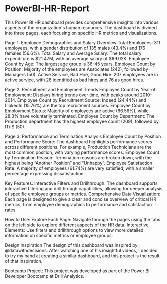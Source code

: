 # PowerBI-HR-Report
This Power BI HR dashboard provides comprehensive insights into various aspects of the organization's human resources. The dashboard is divided into three pages, each focusing on specific HR metrics and visualizations.

Page 1: Employee Demographics and Salary Overview
Total Employees: 311 employees, with a gender distribution of 135 males (43.4%) and 176 females (56.6%).
Total Salary and Average Salary: The total salary expenditure is $21.47M, with an average salary of $69.02K.
Employee Count by Age: The largest age group is 36-45 years.
Employee Count by Position: Majority of the employees are Associates (242), followed by Managers (50).
Active Service, Bad Hire, Good Hire: 207 employees are in active service, with 28 identified as bad hires and 76 as good hires.

Page 2: Recruitment and Employment Trends
Employee Count by Year of Employment: Displays hiring trends over time, with peaks around 2010-2014.
Employee Count by Recruitment Source: Indeed (24.44%) and LinkedIn (15.76%) are the top recruitment sources.
Employee Count by Employment Status: Majority of employees are active (66.56%), while 28.3% have voluntarily terminated.
Employee Count by Department: The Production department has the highest employee count (209), followed by IT/IS (50).

Page 3: Performance and Termination Analysis
Employee Count by Position and Performance Score: The dashboard highlights performance scores across different positions. For example, Production Technicians are the most common position, with varying performance scores.
Employee Count by Termination Reason: Termination reasons are broken down, with the highest being “Another Position” and “Unhappy”.
Employee Satisfaction Rate: A majority of employees (61.74%) are very satisfied, with a smaller percentage expressing dissatisfaction.

Key Features:
Interactive Filters and Drillthrough: The dashboard supports interactive filtering and drillthrough capabilities, allowing for deeper analysis of specific employee groups or metrics.
Comprehensive Data Visualization: Each page is designed to give a clear and concise overview of critical HR metrics, from employee demographics to performance and satisfaction rates.

How to Use:
Explore Each Page: Navigate through the pages using the tabs on the left side to explore different aspects of the HR data.
Interactive Elements: Use filters and drillthrough options to view more detailed information on specific metrics or employee groups.

Design Inspiration
The design of this dashboard was inspired by @datawithdecisions. After watching one of his insightful videos, I decided to try my hand at creating a similar dashboard, and this project is the result of that inspiration.

Bootcamp Project: This project was developed as part of the Power BI Developer Bootcamp at Drill Analytics.
